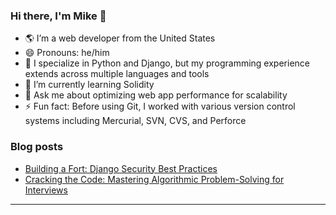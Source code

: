 ### Hi there, I'm Mike 👋

- 🌎 I’m a web developer from the United States
- 😄 Pronouns: he/him
- 🐍 I specialize in Python and Django, but my programming experience extends across multiple languages and tools
- 🌱 I’m currently learning Solidity
- 💬 Ask me about optimizing web app performance for scalability
- ⚡ Fun fact: Before using Git, I worked with various version control systems including Mercurial, SVN, CVS, and Perforce
### Blog posts 
- [Building a Fort: Django Security Best Practices](https://dev.to/topunix/building-a-fort-django-security-best-practices-4fa4)
- [Cracking the Code: Mastering Algorithmic Problem-Solving for Interviews](https://dev.to/topunix/cracking-the-code-mastering-algorithmic-problem-solving-for-interviews-17n)
---
